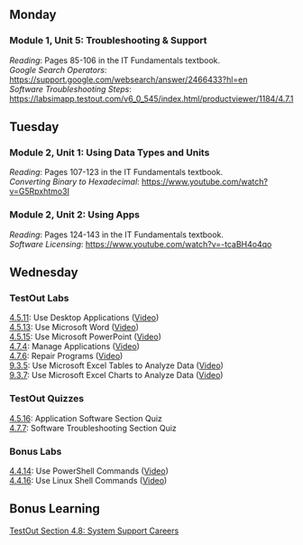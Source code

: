 ## Monday
### Module 1, Unit 5: Troubleshooting & Support
*Reading*: Pages 85-106 in the IT Fundamentals textbook. \
*Google Search Operators*: https://support.google.com/websearch/answer/2466433?hl=en \
*Software Troubleshooting Steps*: https://labsimapp.testout.com/v6_0_545/index.html/productviewer/1184/4.7.1

## Tuesday
### Module 2, Unit 1: Using Data Types and Units
*Reading*: Pages 107-123 in the IT Fundamentals textbook. \
*Converting Binary to Hexadecimal*: https://www.youtube.com/watch?v=G5Rpxhtmo3I

### Module 2, Unit 2: Using Apps
*Reading*: Pages 124-143 in the IT Fundamentals textbook. \
*Software Licensing*: https://www.youtube.com/watch?v=-tcaBH4o4qo

## Wednesday
### TestOut Labs
[4.5.11](https://labsimapp.testout.com/v6_0_545/index.html/productviewer/1184/4.5.11): Use Desktop Applications ([Video](https://labsimapp.testout.com/v6_0_545/index.html/productviewer/1184/4.5.10)) \
[4.5.13](https://labsimapp.testout.com/v6_0_545/index.html/productviewer/1184/4.5.13): Use Microsoft Word ([Video](https://labsimapp.testout.com/v6_0_545/index.html/productviewer/1184/4.5.12)) \
[4.5.15](https://labsimapp.testout.com/v6_0_545/index.html/productviewer/1184/4.5.15): Use Microsoft PowerPoint ([Video](https://labsimapp.testout.com/v6_0_545/index.html/productviewer/1184/4.5.14)) \
[4.7.4](https://labsimapp.testout.com/v6_0_545/index.html/productviewer/1184/4.7.4): Manage Applications ([Video](https://labsimapp.testout.com/v6_0_545/index.html/productviewer/1184/4.7.3)) \
[4.7.6](https://labsimapp.testout.com/v6_0_545/index.html/productviewer/1184/4.7.6): Repair Programs ([Video](https://labsimapp.testout.com/v6_0_545/index.html/productviewer/1184/4.7.5)) \
[9.3.5](https://labsimapp.testout.com/v6_0_545/index.html/productviewer/1184/9.3.5): Use Microsoft Excel Tables to Analyze Data ([Video](https://labsimapp.testout.com/v6_0_545/index.html/productviewer/1184/9.3.4)) \
[9.3.7](https://labsimapp.testout.com/v6_0_545/index.html/productviewer/1184/9.3.7): Use Microsoft Excel Charts to Analyze Data ([Video](https://labsimapp.testout.com/v6_0_545/index.html/productviewer/1184/9.3.6)) 

### TestOut Quizzes
[4.5.16](https://labsimapp.testout.com/v6_0_545/index.html/productviewer/1184/4.5.16): Application Software Section Quiz \
[4.7.7](https://labsimapp.testout.com/v6_0_545/index.html/productviewer/1184/4.7.7): Software Troubleshooting Section Quiz

### Bonus Labs
[4.4.14](https://labsimapp.testout.com/v6_0_545/index.html/productviewer/1184/4.4.14/): Use PowerShell Commands ([Video](https://labsimapp.testout.com/v6_0_545/index.html/productviewer/1184/4.4.13/)) \
[4.4.16](https://labsimapp.testout.com/v6_0_545/index.html/productviewer/1184/4.4.16/): Use Linux Shell Commands ([Video](https://labsimapp.testout.com/v6_0_545/index.html/productviewer/1184/4.4.15/))

## Bonus Learning
[TestOut Section 4.8: System Support Careers](https://labsimapp.testout.com/v6_0_545/index.html/productviewer/1184/4.8)